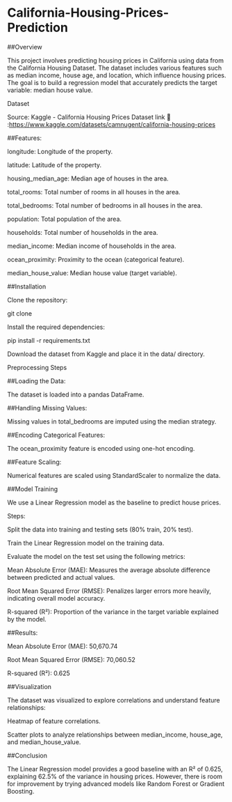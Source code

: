 # California-Housing-Prices-Prediction
##Overview

This project involves predicting housing prices in California using data from the California Housing Dataset. The dataset includes various features such as median income, house age, and location, which influence housing prices. The goal is to build a regression model that accurately predicts the target variable: median house value.

Dataset

Source: Kaggle - California Housing Prices Dataset 
link 🔗  :https://www.kaggle.com/datasets/camnugent/california-housing-prices

##Features:

longitude: Longitude of the property.

latitude: Latitude of the property.

housing_median_age: Median age of houses in the area.

total_rooms: Total number of rooms in all houses in the area.

total_bedrooms: Total number of bedrooms in all houses in the area.

population: Total population of the area.

households: Total number of households in the area.

median_income: Median income of households in the area.

ocean_proximity: Proximity to the ocean (categorical feature).

median_house_value: Median house value (target variable).

##Installation

Clone the repository:

git clone <repository-url>

Install the required dependencies:

pip install -r requirements.txt

Download the dataset from Kaggle and place it in the data/ directory.

Preprocessing Steps

##Loading the Data:

The dataset is loaded into a pandas DataFrame.

##Handling Missing Values:

Missing values in total_bedrooms are imputed using the median strategy.

##Encoding Categorical Features:

The ocean_proximity feature is encoded using one-hot encoding.

##Feature Scaling:

Numerical features are scaled using StandardScaler to normalize the data.

##Model Training

We use a Linear Regression model as the baseline to predict house prices.

Steps:

Split the data into training and testing sets (80% train, 20% test).

Train the Linear Regression model on the training data.

Evaluate the model on the test set using the following metrics:

Mean Absolute Error (MAE): Measures the average absolute difference between predicted and actual values.

Root Mean Squared Error (RMSE): Penalizes larger errors more heavily, indicating overall model accuracy.

R-squared (R²): Proportion of the variance in the target variable explained by the model.

##Results:

Mean Absolute Error (MAE): 50,670.74

Root Mean Squared Error (RMSE): 70,060.52

R-squared (R²): 0.625

##Visualization

The dataset was visualized to explore correlations and understand feature relationships:

Heatmap of feature correlations.

Scatter plots to analyze relationships between median_income, house_age, and median_house_value.


##Conclusion

The Linear Regression model provides a good baseline with an R² of 0.625, explaining 62.5% of the variance in housing prices. However, there is room for improvement by trying advanced models like Random Forest or Gradient Boosting.
